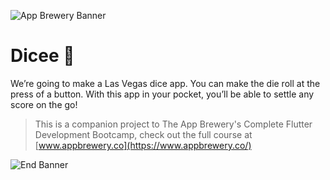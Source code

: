 ![App Brewery Banner](https://github.com/londonappbrewery/Images/blob/master/AppBreweryBanner.png)

# Dicee 🎲

We’re going to make a Las Vegas dice app. You can make the die roll at the press of a button. With this app in your pocket, you’ll be able to settle any score on the go!

> This is a companion project to The App Brewery's Complete Flutter Development Bootcamp, check out the full course at [www.appbrewery.co](https://www.appbrewery.co/)

![End Banner](https://github.com/londonappbrewery/Images/blob/master/readme-end-banner.png)
